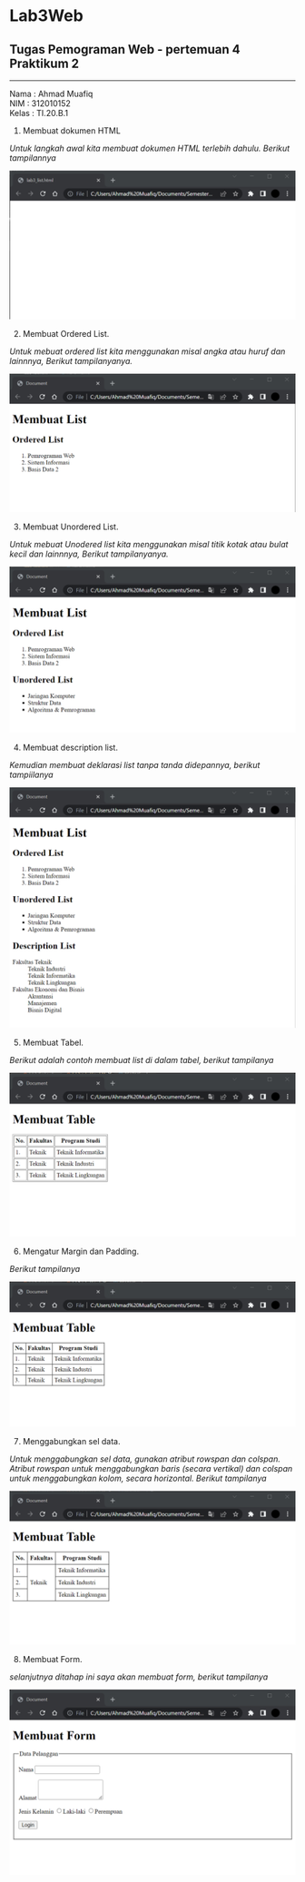 # Lab3Web
## Tugas Pemograman Web - pertemuan 4 Praktikum 2

<hr>

Nama  : Ahmad Muafiq<br>
NIM   : 312010152<br>
Kelas : TI.20.B.1<br>

1. Membuat dokumen HTML

*Untuk langkah awal kita membuat dokumen HTML terlebih dahulu. Berikut tampilannya*<br>

![Gambar title HTML dasar](pictures/1.png)

2. Membuat Ordered List.

*Untuk mebuat ordered list kita menggunakan misal angka atau huruf dan lainnnya, Berikut tampilanyanya.*

![Gambar title HTML dasar](pictures/2.png)

3. Membuat Unordered List.

*Untuk mebuat Unodered list kita menggunakan misal titik kotak atau bulat kecil dan lainnnya, Berikut tampilanyanya.*

![Gambar title HTML dasar](pictures/3.png)

4. Membuat description list.

*Kemudian membuat deklarasi list tanpa tanda didepannya, berikut tampiilanya*

![Gambar title HTML dasar](pictures/4.png)

5. Membuat Tabel.

*Berikut adalah contoh membuat list di dalam tabel, berikut tampilanya*

![Gambar title HTML dasar](pictures/5.png)

6. Mengatur Margin dan Padding.

*Berikut tampilanya*

![Gambar title HTML dasar](pictures/6.png)

7. Menggabungkan sel data.

*Untuk menggabungkan sel data, gunakan atribut rowspan dan colspan. Atribut rowspan untuk menggabungkan baris (secara vertikal) dan colspan untuk menggabungkan kolom, secara horizontal. Berikut tampilanya*

![Gambar title HTML dasar](pictures/7.png)

8. Membuat Form.

*selanjutnya ditahap ini saya akan membuat form, berikut tampilanya*

![Gambar title HTML dasar](pictures/8.png)